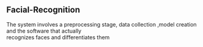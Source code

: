 ## Facial-Recognition 
The system involves a preprocessing stage, data collection ,model creation and the software that actually <br>
recognizes faces and differentiates them
